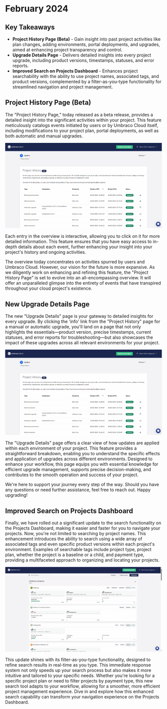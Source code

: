 # February 2024

## Key Takeaways

* **Project History Page (Beta)** - Gain insight into past project activities like plan changes, adding environments, portal deployments, and upgrades, aimed at enhancing project transparency and control.
* **Upgrade Details Page** - Delivers detailed insights into every project upgrade, including product versions, timestamps, statuses, and error reports.
* **Improved Search on Projects Dashboard** - Enhances project searchability with the ability to use project names, associated tags, and product versions, complemented by a filter-as-you-type functionality for streamlined navigation and project management.

## Project History Page (Beta)
The "Project History Page," today released as a beta release, provides a detailed insight into the significant activities within your project. This feature meticulously catalogs events initiated by users or by Umbraco Cloud itself, including modifications to your project plan, portal deployments, as well as both automatic and manual upgrades.

![Project History Page](images/ProjectHistory.gif)

Each entry in the overview is interactive, allowing you to click on it for more detailed information. This feature ensures that you have easy access to in-depth details about each event, further enhancing your insight into your project's history and ongoing activities.

The overview today concentrates on activities spurred by users and Umbraco Cloud. However, our vision for the future is more expansive. As we diligently work on enhancing and refining this feature, the "Project History Page" is set to evolve into an all-encompassing overview. It will offer an unparalleled glimpse into the entirety of events that have transpired throughout your cloud project's existence.

## New Upgrade Details Page

The new "Upgrade Details" page is your gateway to detailed insights for every upgrade. By clicking the 'info' link from the "Project History" page for a manual or automatic upgrade, you'll land on a page that not only highlights the essentials—product version, precise timestamps, current statuses, and error reports for troubleshooting—but also showcases the impact of these upgrades across all relevant environments for your project.

![Upgrade Details Page](images/UpgradeDetailsPage.gif)

The "Upgrade Details" page offers a clear view of how updates are applied within each environment of your project. This feature provides a straightforward breakdown, enabling you to understand the specific effects and application of upgrades across different environments. Designed to enhance your workflow, this page equips you with essential knowledge for efficient upgrade management, supports precise decision-making, and contributes to the smooth operation and success of your project.

We're here to support your journey every step of the way. Should you have any questions or need further assistance, feel free to reach out. Happy upgrading!

## Improved Search on Projects Dashboard
Finally, we have rolled out a significant update to the search functionality on the Projects Dashboard, making it easier and faster for you to navigate your projects. Now, you're not limited to searching by project names. This enhancement introduces the ability to search using a wide array of associated tags and even specific product versions within each project's environment. Examples of searchable tags include project type, project plan, whether the project is a baseline or a child, and payment type, providing a multifaceted approach to organizing and locating your projects.

![Improved Dashboard Search](images/DashboardSearch.gif)

This update shines with its filter-as-you-type functionality, designed to refine search results in real-time as you type. This immediate response system not only speeds up your search process but also makes it more intuitive and tailored to your specific needs. Whether you're looking for a specific project plan or need to filter projects by payment type, this new search tool adapts to your workflow, allowing for a smoother, more efficient project management experience. Dive in and explore how this enhanced search capability can transform your navigation experience on the Projects Dashboard.

